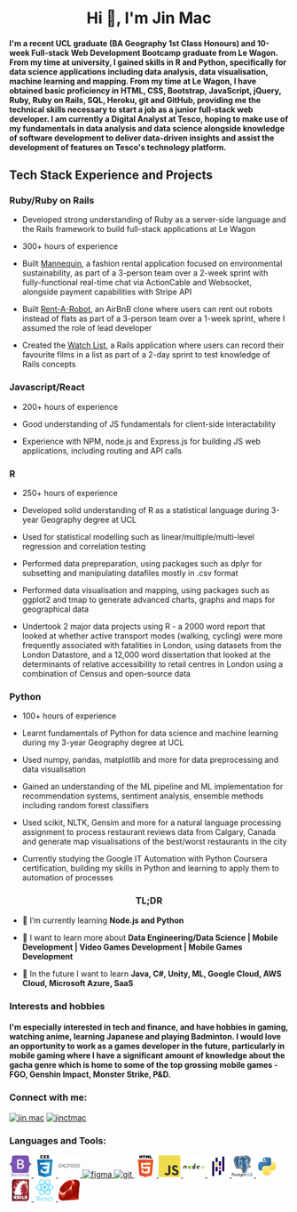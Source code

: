 <h1 align="center">Hi 👋, I'm Jin Mac</h1>

<h4>I'm a recent UCL graduate (BA Geography 1st Class Honours) and 10-week Full-stack Web Development Bootcamp graduate from Le Wagon. From my time at university, I gained skills in R and Python, specifically for data science applications including data analysis, data visualisation, machine learning and mapping. From my time at Le Wagon, I have obtained basic proficiency in HTML, CSS, Bootstrap, JavaScript, jQuery, Ruby, Ruby on Rails, SQL, Heroku, git and GitHub, providing me the technical skills necessary to start a job as a junior full-stack web developer. I am currently a Digital Analyst at Tesco, hoping to make use of my fundamentals in data analysis and data science alongside knowledge of software development to deliver data-driven insights and assist the development of features on Tesco's technology platform.</h4>

<h2>Tech Stack Experience and Projects</h2>

<h3>Ruby/Ruby on Rails</h3>

- Developed strong understanding of Ruby as a server-side language and the Rails framework to build full-stack applications at Le Wagon

- 300+ hours of experience

- Built <a href="http://www.mannequinn.co.uk/">Mannequin</a>, a fashion rental application focused on environmental sustainability, as part of a 3-person team over a 2-week sprint with fully-functional real-time chat via ActionCable and Websocket, alongside payment capabilities with Stripe API

- Built <a href= "https://rails-rent-a-robot.herokuapp.com/">Rent-A-Robot</a>, an AirBnB clone where users can rent out robots instead of flats as part of a 3-person team over a 1-week sprint, where I assumed the role of lead developer

- Created the <a href="https://rails-the-watch-list.herokuapp.com/">Watch List</a>, a Rails application where users can record their favourite films in a list as part of a 2-day sprint to test knowledge of Rails concepts

<h3>Javascript/React</h3>

- 200+ hours of experience

- Good understanding of JS fundamentals for client-side interactability
- Experience with NPM, node.js and Express.js for building JS web applications, including routing and API calls

<h3>R</h3>

- 250+ hours of experience

- Developed solid understanding of R as a statistical language during 3-year Geography degree at UCL

- Used for statistical modelling such as linear/multiple/multi-level regression and correlation testing

- Performed data prepreparation, using packages such as dplyr for subsetting and manipulating datafiles mostly in .csv format 

- Performed data visualisation and mapping, using packages such as ggplot2 and tmap to generate advanced charts, graphs and maps for geographical data

- Undertook 2 major data projects using R - a 2000 word report that looked at whether active transport modes (walking, cycling) were more frequently associated with fatalities in London, using datasets from the London Datastore, and a 12,000 word dissertation that looked at the determinants of relative accessibility to retail centres in London using a combination of Census and open-source data

<h3>Python</h3>

- 100+ hours of experience

- Learnt fundamentals of Python for data science and machine learning during my 3-year Geography degree at UCL

- Used numpy, pandas, matplotlib and more for data preprocessing and data visualisation

- Gained an understanding of the ML pipeline and ML implementation for recommendation systems, sentiment analysis, ensemble methods including random forest classifiers

- Used scikit, NLTK, Gensim and more for a natural language processing assignment to process restaurant reviews data from Calgary, Canada and generate map visualisations of the best/worst restaurants in the city

- Currently studying the Google IT Automation with Python Coursera certification, building my skills in Python and learning to apply them to automation of processes

<h3 align="center">TL;DR</h3>

- 🌱 I’m currently learning **Node.js and Python**

- 📖 I want to learn more about **Data Engineering/Data Science | Mobile Development | Video Games Development | Mobile Games Development**

- 🔮 In the future I want to learn **Java, C#, Unity, ML, Google Cloud, AWS Cloud, Microsoft Azure, SaaS**

<h3>Interests and hobbies</h3>
<h4>I'm especially interested in tech and finance, and have hobbies in gaming, watching anime, learning Japanese and playing Badminton. I would love an opportunity to work as a games developer in the future, particularly in mobile gaming where I have a significant amount of knowledge about the gacha genre which is home to some of the top grossing mobile games - FGO, Genshin Impact, Monster Strike, P&D.</h4>

<h3 align="left">Connect with me:</h3>
<p align="left">
<a href="https://www.linkedin.com/in/jinmac/" target="blank"><img align="center" src="https://raw.githubusercontent.com/rahuldkjain/github-profile-readme-generator/master/src/images/icons/Social/linked-in-alt.svg" alt="jin mac" height="30" width="40" /></a>
<a href="https://www.hackerrank.com/jinctmac" target="blank"><img align="center" src="https://raw.githubusercontent.com/rahuldkjain/github-profile-readme-generator/master/src/images/icons/Social/hackerrank.svg" alt="jinctmac" height="30" width="40" /></a>
</p>

<h3 align="left">Languages and Tools:</h3>
<p align="left"> <a href="https://getbootstrap.com" target="_blank" rel="noreferrer"> <img src="https://raw.githubusercontent.com/devicons/devicon/master/icons/bootstrap/bootstrap-plain-wordmark.svg" alt="bootstrap" width="40" height="40"/> </a> <a href="https://www.w3schools.com/css/" target="_blank" rel="noreferrer"> <img src="https://raw.githubusercontent.com/devicons/devicon/master/icons/css3/css3-original-wordmark.svg" alt="css3" width="40" height="40"/> </a> <a href="https://expressjs.com" target="_blank" rel="noreferrer"> <img src="https://raw.githubusercontent.com/devicons/devicon/master/icons/express/express-original-wordmark.svg" alt="express" width="40" height="40"/> </a> <a href="https://www.figma.com/" target="_blank" rel="noreferrer"> <img src="https://www.vectorlogo.zone/logos/figma/figma-icon.svg" alt="figma" width="40" height="40"/> </a> <a href="https://git-scm.com/" target="_blank" rel="noreferrer"> <img src="https://www.vectorlogo.zone/logos/git-scm/git-scm-icon.svg" alt="git" width="40" height="40"/> </a> <a href="https://www.w3.org/html/" target="_blank" rel="noreferrer"> <img src="https://raw.githubusercontent.com/devicons/devicon/master/icons/html5/html5-original-wordmark.svg" alt="html5" width="40" height="40"/> </a> <a href="https://developer.mozilla.org/en-US/docs/Web/JavaScript" target="_blank" rel="noreferrer"> <img src="https://raw.githubusercontent.com/devicons/devicon/master/icons/javascript/javascript-original.svg" alt="javascript" width="40" height="40"/> </a> <a href="https://nodejs.org" target="_blank" rel="noreferrer"> <img src="https://raw.githubusercontent.com/devicons/devicon/master/icons/nodejs/nodejs-original-wordmark.svg" alt="nodejs" width="40" height="40"/> </a> <a href="https://pandas.pydata.org/" target="_blank" rel="noreferrer"> <img src="https://raw.githubusercontent.com/devicons/devicon/2ae2a900d2f041da66e950e4d48052658d850630/icons/pandas/pandas-original.svg" alt="pandas" width="40" height="40"/> </a> <a href="https://www.postgresql.org" target="_blank" rel="noreferrer"> <img src="https://raw.githubusercontent.com/devicons/devicon/master/icons/postgresql/postgresql-original-wordmark.svg" alt="postgresql" width="40" height="40"/> </a> <a href="https://www.python.org" target="_blank" rel="noreferrer"> <img src="https://raw.githubusercontent.com/devicons/devicon/master/icons/python/python-original.svg" alt="python" width="40" height="40"/> </a> <a href="https://rubyonrails.org" target="_blank" rel="noreferrer"> <img src="https://raw.githubusercontent.com/devicons/devicon/master/icons/rails/rails-original-wordmark.svg" alt="rails" width="40" height="40"/> </a> <a href="https://reactjs.org/" target="_blank" rel="noreferrer"> <img src="https://raw.githubusercontent.com/devicons/devicon/master/icons/react/react-original-wordmark.svg" alt="react" width="40" height="40"/> </a> <a href="https://www.ruby-lang.org/en/" target="_blank" rel="noreferrer"> <img src="https://raw.githubusercontent.com/devicons/devicon/master/icons/ruby/ruby-original.svg" alt="ruby" width="40" height="40"/> </a> </p>
